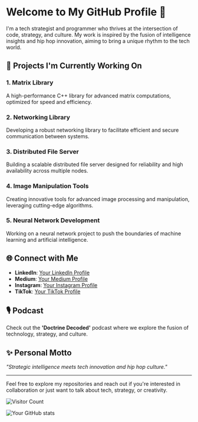 # Welcome to My GitHub Profile 👋

I'm a tech strategist and programmer who thrives at the intersection of code, strategy, and culture. My work is inspired by the fusion of intelligence insights and hip hop innovation, aiming to bring a unique rhythm to the tech world.

## 🔭 Projects I'm Currently Working On

### 1. Matrix Library
A high-performance C++ library for advanced matrix computations, optimized for speed and efficiency.

### 2. Networking Library
Developing a robust networking library to facilitate efficient and secure communication between systems.

### 3. Distributed File Server
Building a scalable distributed file server designed for reliability and high availability across multiple nodes.

### 4. Image Manipulation Tools
Creating innovative tools for advanced image processing and manipulation, leveraging cutting-edge algorithms.

### 5. Neural Network Development
Working on a neural network project to push the boundaries of machine learning and artificial intelligence.

## 🌐 Connect with Me

- **LinkedIn**: [Your LinkedIn Profile](#) <!-- Replace '#' with your actual LinkedIn URL -->
- **Medium**: [Your Medium Profile](#)
- **Instagram**: [Your Instagram Profile](#)
- **TikTok**: [Your TikTok Profile](#)

## 🎙️ Podcast

Check out the **'Doctrine Decoded'** podcast where we explore the fusion of technology, strategy, and culture.

## ✨ Personal Motto

*"Strategic intelligence meets tech innovation and hip hop culture."*

---

Feel free to explore my repositories and reach out if you're interested in collaboration or just want to talk about tech, strategy, or creativity.

<!-- Optional: Add a visitor count badge -->
![Visitor Count](https://profile-counter.glitch.me/{YourUsername}/count.svg)

<!-- Optional: Add GitHub stats card -->
![Your GitHub stats](https://github-readme-stats.vercel.app/api?username=YourUsername&show_icons=true&hide_border=true)

<!-- Replace 'YourUsername' with your actual GitHub username -->
